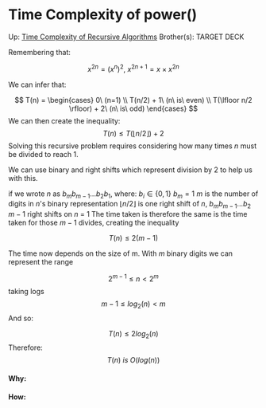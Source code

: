 # Time Complexity of power()

Up: [Time Complexity of Recursive Algorithms](time_complexity_of_recursive_algorithms)
Brother(s):
TARGET DECK

Remembering that: 

$$ x^{2n} = (x^n)^2,\ x^{2n+1} = x \times x^{2n} $$

We can infer that:

$$ T(n) = \begin{cases} 0\ (n=1) \\ T(n/2) + 1\ (n\ is\ even) \\
T(\lfloor n/2 \rfloor) + 2\ (n\ is\ odd)
\end{cases} $$
We can then create the inequality:
$$ T(n) \le T(\lfloor n/2 \rfloor ) + 2 $$
Solving this recursive problem requires considering how many times $n$ must be divided to reach 1.

We can use binary and right shifts which represent division by 2 to help us with this.

if we wrote $n$ as $b_mb_{m-1}...b_2b_1$, where:
	$b_i \in \{0,1\}$
	$b_m = 1$
	$m$ is the number of digits in $n$'s binary representation
	$\lfloor n/2 \rfloor$ is one right shift of $n$, $b_mb_{m-1}...b_2$  
	$m-1$ right shifts on $n$ = 1
The time taken is therefore the same is the time taken for those $m-1$ divides, creating the inequality

$$ T(n) \le 2(m-1) $$

The time now depends on the size of m. With $m$ binary digits we can represent the range

$$ 2^{m-1} \le n < 2^m  $$
taking logs
$$ m - 1 \le log_2(n) < m $$
And so:

$$ T(n) \le 2 log_2(n) $$
Therefore:
$$ T(n)\ is\ O(log(n)) $$


























#### Why:
#### How:









